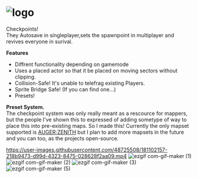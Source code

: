 # ![logo](https://user-images.githubusercontent.com/48725508/181228660-7de667f8-462c-452a-9449-21782fe46986.png)

Checkpoints!<br />
They Autosave in singleplayer,sets the spawnpoint in multiplayer and revives everyone in surival.

**Features**
* Diffrent functionality depending on gamemode
* Uses a placed actor so that it be placed on moving sectors without clipping.
* Collision-Safe! It's unable to telefrag existing Players.
* Sprite Bridge Safe! (If you can find one...)
* Presets!

**Preset System.**<br />
The checkpoint system was only really meant as a rescource for mappers, but the people I've shown this to expressed of adding sometype of way to place this into pre-existing maps. So I made this! Currently the only mapset supported is [AUGER;ZENITH](https://www.doomworld.com/forum/topic/123042-dbp37-augerzenith-the-cyberpunk-megawad/) but I plan to add more mapsets in the future and you can too, as the projects open-source.


https://user-images.githubusercontent.com/48725508/181102157-218b9473-d99d-4323-8475-028628f2aa09.mp4
![ezgif com-gif-maker (1)](https://user-images.githubusercontent.com/48725508/181095526-ac33a4d0-726f-4d6f-b84e-9a2cae57e9a4.gif)
![ezgif com-gif-maker (2)](https://user-images.githubusercontent.com/48725508/181096141-b7dbcefc-3854-4d1e-9376-e5919bcacec9.gif)
![ezgif com-gif-maker (3)](https://user-images.githubusercontent.com/48725508/181096869-0956f213-a007-4b39-bd0c-4367d7518a0c.gif)
![ezgif com-gif-maker (5)](https://user-images.githubusercontent.com/48725508/181097754-1fdb7632-8268-4f54-a806-4c3908a3ccaf.gif)
